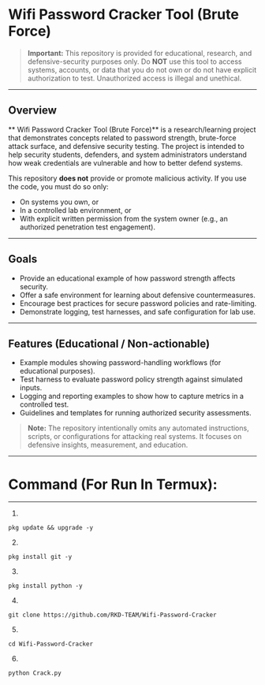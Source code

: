 # Wifi Password Cracker Tool (Brute Force)

> **Important:** This repository is provided for educational, research, and defensive-security purposes only. Do **NOT** use this tool to access systems, accounts, or data that you do not own or do not have explicit authorization to test. Unauthorized access is illegal and unethical.

---

## Overview

** Wifi Password Cracker Tool (Brute Force)** is a research/learning project that demonstrates concepts related to password strength, brute-force attack surface, and defensive security testing. The project is intended to help security students, defenders, and system administrators understand how weak credentials are vulnerable and how to better defend systems.

This repository **does not** provide or promote malicious activity. If you use the code, you must do so only:
- On systems you own, or
- In a controlled lab environment, or
- With explicit written permission from the system owner (e.g., an authorized penetration test engagement).

---

## Goals

- Provide an educational example of how password strength affects security.
- Offer a safe environment for learning about defensive countermeasures.
- Encourage best practices for secure password policies and rate-limiting.
- Demonstrate logging, test harnesses, and safe configuration for lab use.

---

## Features (Educational / Non-actionable)

- Example modules showing password-handling workflows (for educational purposes).
- Test harness to evaluate password policy strength against simulated inputs.
- Logging and reporting examples to show how to capture metrics in a controlled test.
- Guidelines and templates for running authorized security assessments.

> **Note:** The repository intentionally omits any automated instructions, scripts, or configurations for attacking real systems. It focuses on defensive insights, measurement, and education.

---
# Command (For Run In Termux):
---


1.
```
pkg update && upgrade -y
```
2.
```
pkg install git -y
```
3.
```
pkg install python -y
```
4.
```
git clone https://github.com/RKD-TEAM/Wifi-Password-Cracker
```
5.
```
cd Wifi-Password-Cracker
```
6.
```
python Crack.py
```




